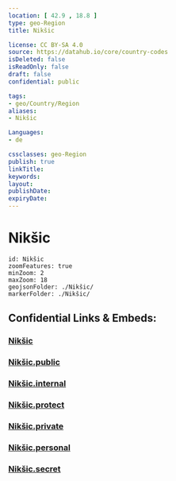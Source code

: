 ```yaml
---
location: [ 42.9 , 18.8 ] 
type: geo-Region
title: Nikšic

license: CC BY-SA 4.0
source: https://datahub.io/core/country-codes
isDeleted: false
isReadOnly: false
draft: false
confidential: public

tags:
- geo/Country/Region
aliases:
- Nikšic

Languages:
- de

cssclasses: geo-Region
publish: true
linkTitle: 
keywords: 
layout: 
publishDate: 
expiryDate: 
---
```


# Nikšic

```leaflet
id: Nikšic
zoomFeatures: true 
minZoom: 2 
maxZoom: 18
geojsonFolder: ./Nikšic/
markerFolder: ./Nikšic/
```


## Confidential Links & Embeds: 

### [Nikšic](/_Standards/Earth/Continent/Europe/Europe~South/Montenegro/Municipalities~Montenegro/Nikšic.md) 

### [Nikšic.public](/_public/Earth/Continent/Europe/Europe~South/Montenegro/Municipalities~Montenegro/Nikšic.public.md) 

### [Nikšic.internal](/_internal/Earth/Continent/Europe/Europe~South/Montenegro/Municipalities~Montenegro/Nikšic.internal.md) 

### [Nikšic.protect](/_protect/Earth/Continent/Europe/Europe~South/Montenegro/Municipalities~Montenegro/Nikšic.protect.md) 

### [Nikšic.private](/_private/Earth/Continent/Europe/Europe~South/Montenegro/Municipalities~Montenegro/Nikšic.private.md) 

### [Nikšic.personal](/_personal/Earth/Continent/Europe/Europe~South/Montenegro/Municipalities~Montenegro/Nikšic.personal.md) 

### [Nikšic.secret](/_secret/Earth/Continent/Europe/Europe~South/Montenegro/Municipalities~Montenegro/Nikšic.secret.md)

